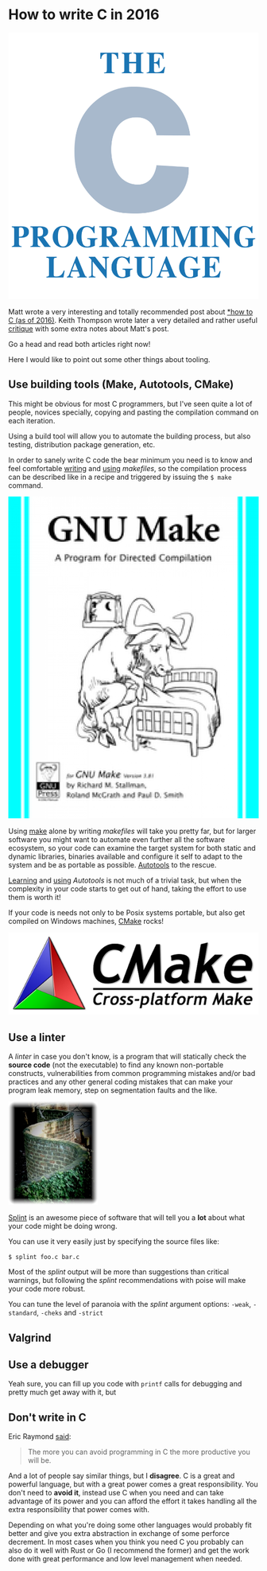 # How to write C in 2016

![](shot.png)

Matt wrote a very interesting and totally recommended post about [*how to C (as
of 2016)](https://matt.sh/howto-c). Keith Thompson wrote later a very detailed
and rather useful
[critique](https://github.com/Keith-S-Thompson/how-to-c-response/blob/master/README.md)
with some extra notes about Matt's post.

Go a head and read both articles right now!

Here I would like to point out some other things about tooling.


## Use building tools (Make, Autotools, CMake)

This might be obvious for most C programmers, but I've seen quite a lot of
people, novices specially, copying and pasting the compilation command on each
iteration.

Using a build tool will allow you to automate the building process, but also
testing, distribution package generation, etc.

In order to sanely write C code the bear minimum you need is to know and feel
comfortable [writing](http://mrbook.org/blog/tutorials/make/) and
[using](http://www.cs.colby.edu/maxwell/courses/tutorials/maketutor/)
*makefiles*, so the compilation process can be described like in a recipe and
triggered by issuing the `$ make` command.

![](make.png)

Using [make](https://www.gnu.org/software/make/) alone by writing *makefiles*
will take you pretty far, but for larger software you might want to automate
even further all the software ecosystem, so your code can examine the target
system for both static and dynamic libraries, binaries available and configure
it self to adapt to the system and be as portable as possible.
[Autotools](https://www.gnu.org/software/automake/manual/html_node/Autotools-Introduction.html)
to the rescue.

[Learning](https://autotools.io/index.html) and
[using](https://www.sourceware.org/autobook/autobook/autobook.html#Top)
*Autotools* is not much of a trivial task, but when the complexity in your code
starts to get out of hand, taking the effort to use them is worth it!

If your code is needs not only to be Posix systems portable, but also get
compiled on Windows machines, [CMake](https://cmake.org/) rocks!

![](cmake.png)


## Use a linter

A *linter* in case you don't know, is a program that will statically check the
**source code** (not the executable) to find any known non-portable constructs,
vulnerabilities from common programming mistakes and/or bad practices and any
other general coding mistakes that can make your program leak memory, step on
segmentation faults and the like.

![](splintlogo.jpg)

[Splint](http://www.splint.org/) is an awesome piece of software that will tell
you a **lot** about what your code might be doing wrong.

You can use it very easily just by specifying the source files like:

    $ splint foo.c bar.c


Most of the *splint* output will be more than suggestions than critical
warnings, but following the *splint* recommendations with poise will make your
code more robust.

You can tune the level of paranoia with the *splint* argument options: `-weak`,
`-standard`, `-cheks` and `-strict`

## Valgrind


## Use a debugger

Yeah sure, you can fill up you code with `printf` calls for debugging and pretty
much get away with it, but 


## Don't write in C

Eric Raymond [said](http://www.catb.org/esr/faqs/hacker-howto.html):

> The more you can avoid programming in C the more productive you will be.

And a lot of people say similar things, but I **disagree**. C is a great and
powerful language, but with a great power comes a great responsibility. You
don't need to **avoid it**, instead use C when you need and can take advantage
of its power and you can afford the effort it takes handling all the extra
responsibility that power comes with.

Depending on what you're doing some other languages would probably fit better
and give you extra abstraction in exchange of some perforce decrement. In most
cases when you think you need C you probably can also do it well with Rust or Go
(I recommend the former) and get the work done with great performance and low
level management when needed.
